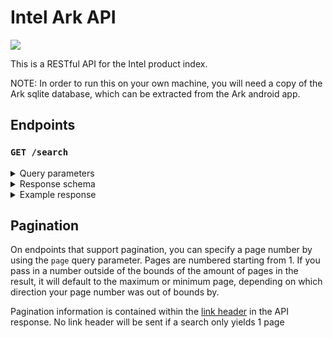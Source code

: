 # Intel Ark API

<img src="https://img.shields.io/github/license/issy/intel-ark-api?&color=brightgreen&logo=github"/>

This is a RESTful API for the Intel product index.

NOTE: In order to run this on your own machine, you will need a copy of the Ark sqlite database, which can be extracted from the Ark android app.

## Endpoints

### `GET /search`

<details>
  <summary>Query parameters</summary>

  #### `query`

  The name of the product you're searching for
  ```
  Type: string
  Array: false
  Required: true
  ```

  #### `page`

  The page number to fetch. Pages are 50 items long
  ```
  Type: integer
  Default: 1
  Min: 1
  Max: max int64
  Array: false
  Required: false
  ```

</details>

<details>
  <summary>Response schema</summary>

  ```json
  {
    "$schema": "http://json-schema.org/schema",
    "$defs": {
      "product": {
        "type": "object",
        "required": [
          "id",
          "name",
          "specs"
        ],
        "properties": {
          "name": {
            "type": "string"
          },
          "id": {
            "type": "integer",
            "description": "The ID of the product, as represented on the Ark website. This can be used to generate a URL for this product on the Ark website"
          },
          "specs": {
            "type": "array",
            "minItems": 3,
            "maxItems": 3,
            "description": "Each array within the array contains three string values. The first value is the spec category - the second value is the spec key - and the third value is the spec value",
            "items": {
              "type": "array",
              "items": {
                "type": "string"
              }
            }
          }
        }
      }
    },
    "type": "array",
    "default": [],
    "items": {
      "$ref": "#/$defs/product"
    }
  }
  ```

</details>

<details>
  <summary>Example response</summary>

  ```json
  [
    {
      "id": 52210,
      "name": "Intel® Core™ i5-2500K Processor (6M Cache, up to 3.70 GHz)",
      "specs": [
        [
          "Advanced Technologies",
          "Intel® 64 <small><sup>‡</sup></small>",
          "Yes"
        ],
        [
          "Advanced Technologies",
          "Intel® Hyper-Threading Technology <small><sup>‡</sup></small>",
          "No"
        ],
        [
          "Advanced Technologies",
          "Intel® Virtualization Technology for Directed I/O (VT-d) <small><sup>‡</sup></small>",
          "No"
        ],
        [
          "CPU Specifications",
          "# of Cores",
          "4"
        ],
        [
          "CPU Specifications",
          "# of Threads",
          "4"
        ],
        [
          "CPU Specifications",
          "Cache",
          "6 MB Intel® Smart Cache"
        ],
        [
          "CPU Specifications",
          "Intel® Turbo Boost Technology 2.0 Frequency<small><sup>‡</sup></small>",
          "3.70 GHz"
        ],
        [
          "CPU Specifications",
          "Max Turbo Frequency",
          "3.70 GHz"
        ],
        [
          "CPU Specifications",
          "Processor Base Frequency",
          "3.30 GHz"
        ],
        [
          "CPU Specifications",
          "TDP",
          "95 W"
        ],
        [
          "Essentials",
          "Code Name",
          "Products formerly Sandy Bridge"
        ],
        [
          "Essentials",
          "Expected Discontinuance",
          "Q1'13"
        ],
        [
          "Essentials",
          "Launch Date",
          "Q1'11"
        ],
        [
          "Essentials",
          "Lithography",
          "32 nm"
        ]
      ]
    }
  ]
  ```

</details>

## Pagination

On endpoints that support pagination, you can specify a page number by using the `page` query parameter.
Pages are numbered starting from 1. If you pass in a number outside of the bounds of the amount of pages in the result, it will default to the maximum or minimum page, depending on which direction your page number was out of bounds by.

Pagination information is contained within the [link header](https://developer.mozilla.org/en-US/docs/Web/HTTP/Headers/Link) in the API response. No link header will be sent if a search only yields 1 page